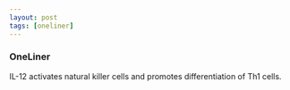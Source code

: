 ```yaml
---
layout: post
tags: [oneliner]
---
```



### OneLiner

IL-12 activates natural killer cells and promotes differentiation of Th1 cells.
